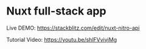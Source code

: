# Nuxt full-stack app

Live DEMO: https://stackblitz.com/edit/nuxt-nitro-api

Tutorial Video: https://youtu.be/shlFVvivjMg


